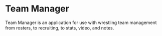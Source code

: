 # Team Manager
Team Manager is an application for use with wrestling team management from rosters, to recruiting, to stats, video, and notes.

